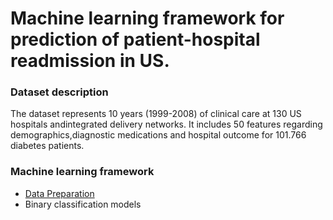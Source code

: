 # Machine learning framework for prediction of patient-hospital readmission in US.

### Dataset description
The dataset represents 10 years (1999-2008) of clinical care at 130 US hospitals andintegrated delivery networks.   It includes 50 features regarding demographics,diagnostic medications and hospital outcome for 101.766 diabetes patients.

### Machine learning framework
- [Data Preparation](https://nbviewer.jupyter.org/github/anmarphy/Patient-hospital-readmission-US/blob/main/Diabetes_130_Part_1.ipynb)
- Binary classification models

